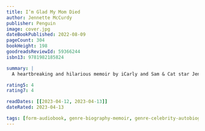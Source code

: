 ```yaml
---
title: I’m Glad My Mom Died
author: Jennette McCurdy
publisher: Penguin
image: cover.jpg
dateBookPublished: 2022-08-09
pageCount: 304
bookHeight: 198
goodreadsReviewId: 59366244
isbn13: 9781982185824

summary: |
  A heartbreaking and hilarious memoir by iCarly and Sam & Cat star Jennette McCurdy about her struggles as a former child actor—including eating disorders, addiction, and a complicated relationship with her overbearing mother—and how she retook control of her life.

rating5: 4
rating7: 4

readDates: [[2023-04-12, 2023-04-13]]
dateRated: 2023-04-13

tags: [form-audiobook, genre-biography-memoir, genre-celebrity-autobiography, sub-abuse, sub-fame, type-non-fiction]
---
```

